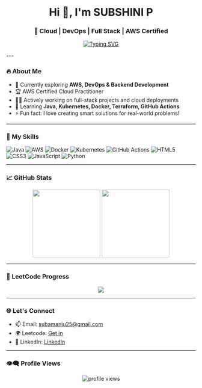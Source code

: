 <h1 align="center">Hi 👋, I'm SUBSHINI P</h1>
<h3 align="center">🚀 Cloud | DevOps | Full Stack | AWS Certified</h3>

<p align="center">
  <a href="linkedin.com/in/subaweb" target="_blank">
    <img src="https://readme-typing-svg.herokuapp.com?font=Fira+Code&weight=600&pause=1000&center=true&width=435&lines=Welcome+to+my+domain!;See my Work;Cloud+%7C+DevOps+%7C+AWS+%7C+Java+Lover" alt="Typing SVG" />
  </a>
</p>
---

### 🔥 About Me

- 🌱 Currently exploring **AWS, DevOps & Backend Development**
- 🏆 AWS Certified Cloud Practitioner  
- 👨‍💻 Actively working on full-stack projects and cloud deployments  
- 🧠 Learning **Java, Kubernetes, Docker, Terraform, GitHub Actions**
- ⚡ Fun fact: I love creating smart solutions for real-world problems!

---

### 🚀 My Skills

![Java](https://img.shields.io/badge/Java-ED8B00?style=for-the-badge&logo=java&logoColor=white)
![AWS](https://img.shields.io/badge/AWS-FF9900?style=for-the-badge&logo=amazonaws&logoColor=white)
![Docker](https://img.shields.io/badge/Docker-2496ED?style=for-the-badge&logo=docker&logoColor=white)
![Kubernetes](https://img.shields.io/badge/Kubernetes-326CE5?style=for-the-badge&logo=kubernetes&logoColor=white)
![GitHub Actions](https://img.shields.io/badge/GitHub%20Actions-2088FF?style=for-the-badge&logo=github-actions&logoColor=white)
![HTML5](https://img.shields.io/badge/HTML5-E34F26?style=for-the-badge&logo=html5&logoColor=white)
![CSS3](https://img.shields.io/badge/CSS3-1572B6?style=for-the-badge&logo=css3&logoColor=white)
![JavaScript](https://img.shields.io/badge/JavaScript-F7DF1E?style=for-the-badge&logo=javascript&logoColor=black)
![Python](https://img.shields.io/badge/Python-3776AB?style=for-the-badge&logo=python&logoColor=white)

---

### 📈 GitHub Stats

<p align="center">
  <img src="https://github-readme-stats.vercel.app/api?username=subashini123&show_icons=true&theme=radical" height="180" />
  <img src="https://github-readme-stats.vercel.app/api/top-langs/?username=SUBA-25&layout=compact&theme=radical" height="180" />
</p>

---

### 🧠 LeetCode Progress

<p align="center">
  <img src="https://leetcard.jacoblin.cool/SUBASHINI_P?theme=dark&font=Sen&ext=heatmap" />
</p>

---

### 🌐 Let's Connect

- 📫 Email: [subamanju25@gmail.com](mailto:subamanju25@gmail.com)
- 🌍 Leetcode: [Get in](https://leetcode.com/u/SUBASHINI_P/)
- 💼 LinkedIn: [LinkedIn](linkedin.com/in/subaweb)

---

### 👁️‍🗨️ Profile Views

<p align="center">
  <img src="https://komarev.com/ghpvc/?username=subashini123&label=Profile%20views&color=0e75b6&style=flat" alt="profile views" />
</p>
